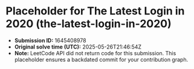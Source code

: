 # Placeholder for The Latest Login in 2020 (the-latest-login-in-2020)

- **Submission ID:** 1645408978
- **Original solve time (UTC):** 2025-05-26T21:46:54Z
- **Note:** LeetCode API did not return code for this submission.
  This placeholder ensures a backdated commit for your contribution graph.
